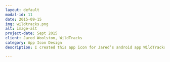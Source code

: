 ```yaml
---
layout: default
modal-id: 11
date: 2015-09-15
img: wildtracks.png
alt: image-alt
project-date: Sept 2015
client: Jared Woolston, WildTracks
category: App Icon Design
description: I created this app icon for Jared’s android app WildTracks, an app that provides offline mapping services and location marking for outdoors enthusiasts. 

---
```

